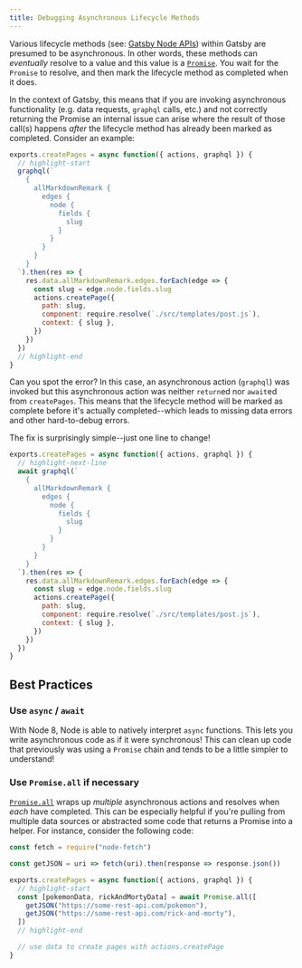 ```yaml
---
title: Debugging Asynchronous Lifecycle Methods
---
```


Various lifecycle methods (see: [Gatsby Node APIs](/docs/node-apis)) within Gatsby are presumed to be asynchronous. In other words, these methods can _eventually_ resolve to a value and this value is a [`Promise`](https://developer.mozilla.org/en-US/docs/Web/JavaScript/Reference/Global_Objects/Promise). You wait for the `Promise` to resolve, and then mark the lifecycle method as completed when it does.

In the context of Gatsby, this means that if you are invoking asynchronous functionality (e.g. data requests, `graphql` calls, etc.) and not correctly returning the Promise an internal issue can arise where the result of those call(s) happens _after_ the lifecycle method has already been marked as completed. Consider an example:

```js:title=gatsby-node.js
exports.createPages = async function({ actions, graphql }) {
  // highlight-start
  graphql(`
    {
      allMarkdownRemark {
        edges {
          node {
            fields {
              slug
            }
          }
        }
      }
    }
  `).then(res => {
    res.data.allMarkdownRemark.edges.forEach(edge => {
      const slug = edge.node.fields.slug
      actions.createPage({
        path: slug,
        component: require.resolve(`./src/templates/post.js`),
        context: { slug },
      })
    })
  })
  // highlight-end
}
```

Can you spot the error? In this case, an asynchronous action (`graphql`) was invoked but this asynchronous action was neither `return`ed nor `await`ed from `createPages`. This means that the lifecycle method will be marked as complete before it's actually completed--which leads to missing data errors and other hard-to-debug errors.

The fix is surprisingly simple--just one line to change!

```js:title=gatsby-node.js
exports.createPages = async function({ actions, graphql }) {
  // highlight-next-line
  await graphql(`
    {
      allMarkdownRemark {
        edges {
          node {
            fields {
              slug
            }
          }
        }
      }
    }
  `).then(res => {
    res.data.allMarkdownRemark.edges.forEach(edge => {
      const slug = edge.node.fields.slug
      actions.createPage({
        path: slug,
        component: require.resolve(`./src/templates/post.js`),
        context: { slug },
      })
    })
  })
}
```

## Best Practices

### Use `async` / `await`

With Node 8, Node is able to natively interpret `async` functions. This lets you write asynchronous code as if it were synchronous! This can clean up code that previously was using a `Promise` chain and tends to be a little simpler to understand!

### Use `Promise.all` if necessary

[`Promise.all`](https://developer.mozilla.org/en-US/docs/Web/JavaScript/Reference/Global_Objects/Promise/all) wraps up _multiple_ asynchronous actions and resolves when _each_ have completed. This can be especially helpful if you're pulling from multiple data sources or abstracted some code that returns a Promise into a helper. For instance, consider the following code:

```js:title=gatsby-node.js
const fetch = require("node-fetch")

const getJSON = uri => fetch(uri).then(response => response.json())

exports.createPages = async function({ actions, graphql }) {
  // highlight-start
  const [pokemonData, rickAndMortyData] = await Promise.all([
    getJSON("https://some-rest-api.com/pokemon"),
    getJSON("https://some-rest-api.com/rick-and-morty"),
  ])
  // highlight-end

  // use data to create pages with actions.createPage
}
```

